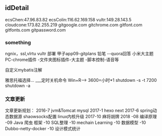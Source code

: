## idDetail
ecsChen:47.96.83.82
ecsColin:116.62.169.158
vultr:149.28.143.5
cloudcone:173.82.255.219
gitgoogle.com
gitchrome.com
gitfont.com
gitfonts.com
gitpassword.com

### something
ngnix，ssl,vlrtu
vultr 部署
甲子app09-gitplans
铅笔 --quora回答
小米大主题
PC-chrome插件
    -文件夹图标插件-大主题
    -脚本控制-语音等

自定义mybatis注解

雅思托福选择...
___定时关机命令
Win+R-->    3600=小时*1
shutdown -s -t 7200
shutdown -a


### 文章更新
文章更新规划：
     2016-7
          jvm&Tomcat
          mysql
     2017-1
          hexo
          next
     2017-6
          spring动态数据源
          shaowsocks配置
          linux内核升级
     2017-10
          麻将胡牌
2018
    -08 编译原理
    -09 Java 爬虫 框架
    -10 SQL整理
    -10 mechain Learning
    -10 数据模型
    -10 Dubbo-netty-docker
    -10 设计模式统计

